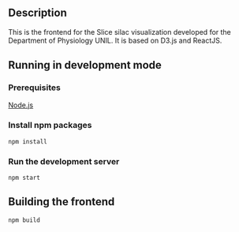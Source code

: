 ## Description

This is the frontend for the Slice silac visualization developed for the Department of Physiology UNIL.
It is based on D3.js and ReactJS.

## Running in development mode

### Prerequisites
[Node.js](https://nodejs.org)

### Install npm packages
`npm install`

### Run the development server
`npm start`


## Building the frontend

`npm build`